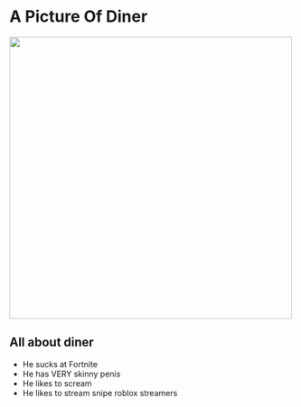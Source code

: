 <!DOCTYPE html>

<html>

<h1>A Picture Of Diner</h1>

<img src=https://steamuserimages-a.akamaihd.net/ugc/951853498850044769/CF2A1AEBBD518ECC2242134ACCDA486D32E4EFBC/ width="500">

<h2>All about diner</h2>

<ul>
<li>He sucks at Fortnite</li>
<li>He has VERY skinny penis</li>
<li>He likes to scream </li>
<li>He likes to stream snipe roblox streamers</li>

</ul>











</html>

